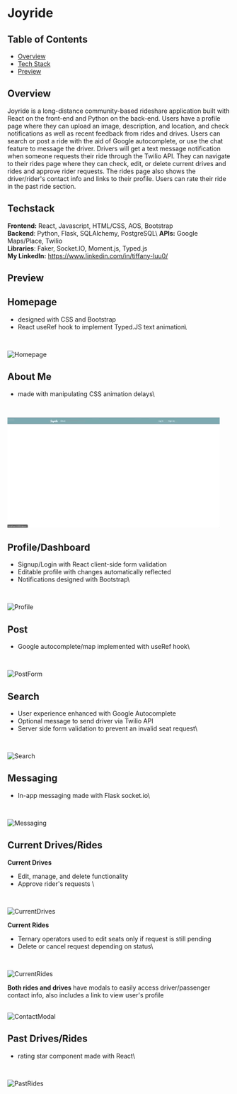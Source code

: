 # Joyride

## Table of Contents
* [Overview](#overview)
* [Tech Stack](#techstack)
* [Preview](#preview)

## Overview
Joyride is a long-distance community-based rideshare application built with React on the front-end and Python on the back-end. 
Users have a profile page where they can upload an image, description, and location, and check notifications as well as recent 
feedback from rides and drives. Users can search or post a ride with the aid of Google autocomplete, or use the chat feature to
message the driver. Drivers will get a text message notification when someone requests their ride through the Twilio API. They 
can navigate to their rides page where they can check, edit, or delete current drives and rides and approve rider requests. The 
rides page also shows the driver/rider's contact info and links to their profile. Users can rate their ride in the past ride section.

## Techstack
**Frontend:** React, Javascript, HTML/CSS, AOS, Bootstrap\
**Backend**: Python, Flask, SQLAlchemy, PostgreSQL\ 
**APIs:** Google Maps/Place, Twilio\
**Libraries**: Faker, Socket.IO, Moment.js, Typed.js\
**My LinkedIn:** https://www.linkedin.com/in/tiffany-luu0/

## Preview
## Homepage
* designed with CSS and Bootstrap
* React useRef hook to implement Typed.JS text animation\
<br/>

![Homepage](static/gifs/Homepage.gif)


## About Me
* made with manipulating CSS animation delays\
<br/>

![About Me](static/gifs/About_me.gif)

## Profile/Dashboard
* Signup/Login with React client-side form validation
* Editable profile with changes automatically reflected
* Notifications designed with Bootstrap\
<br/>

![Profile](static/gifs/Profile.gif)

## Post
* Google autocomplete/map implemented with useRef hook\
<br/>

![PostForm](static/gifs/PostRide.gif)

## Search
* User experience enhanced with Google Autocomplete
* Optional message to send driver via Twilio API
* Server side form validation to prevent an invalid seat request\
<br/>

![Search](static/gifs/SearchRides.gif)

## Messaging
* In-app messaging made with Flask socket.io\
<br/>

![Messaging](static/gifs/Messaging.gif)

## Current Drives/Rides
**Current Drives** 
* Edit, manage, and delete functionality
* Approve rider's requests \
<br/>

![CurrentDrives](static/gifs/CurrentDrives.gif)

**Current Rides**
* Ternary operators used to edit seats only if request is still pending
* Delete or cancel request depending on status\
<br/>

![CurrentRides](static/gifs/CurrentRides.gif)

**Both rides and drives** have modals to easily access driver/passenger contact info, also includes a link to view user's profile\
<br/>

![ContactModal](static/gifs/ContactModal.gif)

## Past Drives/Rides
* rating star component made with React\
<br/>

![PastRides](static/gifs/PastRides.gif)